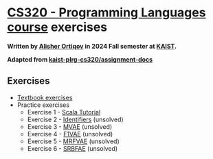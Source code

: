 # [CS320 - Programming Languages course](https://plrg.kaist.ac.kr/lectures/cs320-fall-2024) exercises

**Written by [Alisher Ortiqov](https://github.com/mcpeblocker) in 2024 Fall semester at [KAIST](https://www.kaist.ac.kr/en/).**

**Adapted from [kaist-plrg-cs320/assignment-docs](https://github.com/kaist-plrg-cs320/assignment-docs/tree/master)**

## Exercises

- [Textbook exercises](./textbook/)
- Practice exercises
  - Exercise 1 - [Scala Tutorial](./scala-tutorial/)
  - Exercise 2 - [Identifiers](./identifiers/) (unsolved)
  - Exercise 3 - [MVAE](./mvae/) (unsolved)
  - Exercise 4 - [F1VAE](./f1vae/) (unsolved)
  - Exercise 5 - [MRFVAE](./mrfvae/) (unsolved)
  - Exercise 6 - [SRBFAE](./srbfae) (unsolved)

